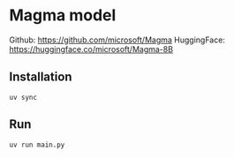 # Magma model

Github: https://github.com/microsoft/Magma
HuggingFace: https://huggingface.co/microsoft/Magma-8B

## Installation

`uv sync`

## Run

`uv run main.py`
